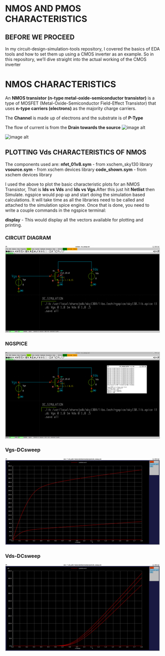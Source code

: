 # NMOS AND PMOS CHARACTERISTICS

## BEFORE WE PROCEED
In my circuit-design-simulation-tools repository, I covered the basics of EDA tools and how to set them up using a CMOS inverter as an example. So in this repository, we’ll dive straight into the actual working of the CMOS inverter


# NMOS CHARACTERISTICS
An **NMOS transistor (n-type metal-oxide-semiconductor transistor)** is a type of MOSFET (Metal-Oxide-Semiconductor Field-Effect Transistor) that uses **n-type carriers (electrons)** as the majority charge carriers.

The **Channel** is made up of electrons and the substrate is of **P-Type** 

The flow of current is from the **Drain towards the source**
![image alt](https://www.censtry.com/files/ueditor/image/20240131/6384228715111282221516252.png)

![image alt](https://encrypted-tbn0.gstatic.com/images?q=tbn:ANd9GcQ09uWkCK_FGyIydn89HTp6dpdWlScXAzbCNw&s)


## PLOTTING Vds CHARACTERISTICS OF NMOS

The components used are:
**nfet_01v8.sym** - from xschem_sky130 library
**vsource.sym** - from xschem devices library
**code_shown.sym** - from xschem devices library

I used the above to plot the basic characteristic plots for an NMOS Transistor, That is **Ids vs Vds** and **Ids vs Vgs**.After this just hit **Netlist** then Simulate. ngspice would pop up and start doing the simulation based calculations. It will take time as all the libraries need to be called and attached to the simulation spice engine. Once that is done, you need to write a couple commands in the ngspice terminal:

**display** - This would display all the vectors available for plotting and printing.

### CIRCUIT DIAGRAM
![image alt](https://github.com/saksham19rawat/NMOS-PMOS-CHARACTERISTICS/blob/main/project%20work/1.png?raw=true)

### NGSPICE
![image alt](https://github.com/saksham19rawat/NMOS-PMOS-CHARACTERISTICS/blob/main/project%20work/ng%20spice%201.png?raw=true)

### Vgs-DCsweep
![image alt](https://github.com/saksham19rawat/NMOS-PMOS-CHARACTERISTICS/blob/main/project%20work/-vgs.png?raw=true)

### Vds-DCsweep
![image alt](https://github.com/saksham19rawat/NMOS-PMOS-CHARACTERISTICS/blob/main/project%20work/-vds.png?raw=true)

###




